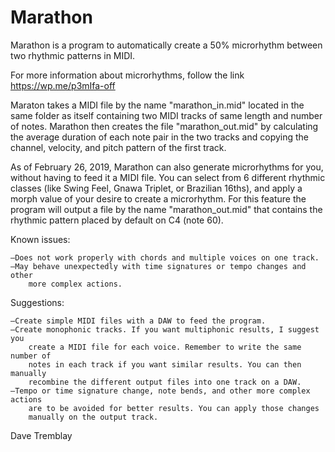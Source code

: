 # Marathon
Marathon is a program to automatically create a 50% microrhythm between two
rhythmic patterns in MIDI.

For more information about microrhythms, follow the link https://wp.me/p3mIfa-off

Maraton takes a MIDI file by the name "marathon_in.mid" located in the same
folder as itself containing two MIDI tracks of same length and number of notes.
Marathon then creates the file "marathon_out.mid" by calculating the average
duration of each note pair in the two tracks and copying the channel, velocity,
and pitch pattern of the first track.

As of February 26, 2019, Marathon can also generate microrhythms for you,
without having to feed it a MIDI file. You can select from 6 different
rhythmic classes (like Swing Feel, Gnawa Triplet, or Brazilian 16ths), and
apply a morph value of your desire to create a microrhythm. For this feature  the program will output a file by the name "marathon_out.mid" that contains
the rhythmic pattern placed by default on C4 (note 60).

Known issues:

    —Does not work properly with chords and multiple voices on one track.
    —May behave unexpectedly with time signatures or tempo changes and other
        more complex actions.

Suggestions:

    —Create simple MIDI files with a DAW to feed the program.
    —Create monophonic tracks. If you want multiphonic results, I suggest you
        create a MIDI file for each voice. Remember to write the same number of
        notes in each track if you want similar results. You can then manually
        recombine the different output files into one track on a DAW.
    —Tempo or time signature change, note bends, and other more complex actions
        are to be avoided for better results. You can apply those changes
        manually on the output track.

Dave Tremblay
